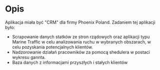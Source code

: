 # Opis
Aplikacja miała być "CRM" dla firmy Phoenix Poland. 
Zadaniem tej aplikacji było:
- Scrapowanie danych statków ze stron rządowych oraz aplikacji typu Marine Traffic w celu analizowania ruchu w wybranych obszarach, w celu pozyskania potencjalnych klientów.
- Nadzorowanie działań pracowników za pomocą shedulera w postaci wykresu gannta.
- Baza danych z informacjami przyszłych i stałych klientów
  


